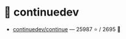 # 👤 continuedev

- [continuedev/continue](https://github.com/continuedev/continue) — 25987 ⭐️ / 2695 🍴
